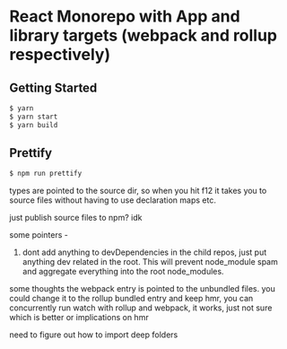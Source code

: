 React Monorepo with App and library targets (webpack and rollup respectively)
==================================================

Getting Started
---------------
```bash
$ yarn
$ yarn start
$ yarn build
```

Prettify
----------------------------
```bash
$ npm run prettify
```

types are pointed to the source dir, so when you hit f12 it takes you to source files without having to use declaration maps etc.

just publish source files to npm? idk

some pointers -
1) dont add anything to devDependencies in the child repos, just put anything dev related in the root.
This will prevent node_module spam and aggregate everything into the root node_modules.

some thoughts
the webpack entry is pointed to the unbundled files. you could change it to the rollup bundled entry and keep hmr, you can concurrently run watch with rollup and webpack, it works, just not sure which is better or implications on hmr

need to figure out how to import deep folders 